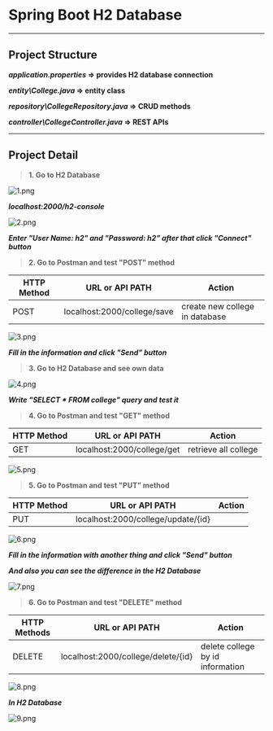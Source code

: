 # Spring Boot H2 Database

---

## Project Structure 

**_application.properties_ => provides H2 database connection**

**_entity\College.java_ => entity class**

**_repository\CollegeRepository.java_ => CRUD methods**

**_controller\CollegeController.java_ => REST APIs**

---

## Project Detail

>**1. Go to H2 Database**

![1.png](..%2F..%2F1.png)

_**localhost:2000/h2-console**_

![2.png](..%2F..%2F2.png)

_**Enter "User Name: h2" and  "Password: h2" after that click "Connect" button**_

>**2. Go to Postman and test "POST" method**

| HTTP Method | URL or API PATH                    | Action                           |
|-------------|------------------------------------|----------------------------------|
| POST        | localhost:2000/college/save        | create new college in database   |

![3.png](..%2F..%2F3.png)

_**Fill in the information and click "Send" button**_

>**3. Go to H2 Database and see own data**

![4.png](..%2F..%2F4.png)

_**Write "SELECT * FROM college" query and test it**_

>**4. Go to Postman and test "GET" method**

| HTTP Method | URL or API PATH                    | Action                       |
|-------------|------------------------------------|------------------------------|
| GET         | localhost:2000/college/get         | retrieve all college         |

![5.png](..%2F..%2F5.png)

>**5. Go to Postman and test "PUT" method**

| HTTP Method | URL or API PATH                    | Action                           |
|-------------|------------------------------------|----------------------------------|
| PUT         | localhost:2000/college/update/{id} |                                  |

![6.png](..%2F..%2F6.png)

_**Fill in the information with another thing and click "Send" button**_

_**And also you can see the difference in the H2 Database**_

![7.png](..%2F..%2F7.png)

>**6. Go to Postman and test "DELETE" method**

| HTTP Methods | URL or API PATH                    | Action                           |
|--------------|------------------------------------|----------------------------------|
| DELETE       | localhost:2000/college/delete/{id} | delete college by id information |

![8.png](..%2F..%2F8.png)

_**In H2 Database**_

![9.png](..%2F..%2F9.png)


